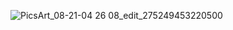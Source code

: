 ![PicsArt_08-21-04 26 08_edit_275249453220500](https://user-images.githubusercontent.com/109276464/185798557-9493d205-d637-4733-ab51-406fc2403e8e.jpg)
